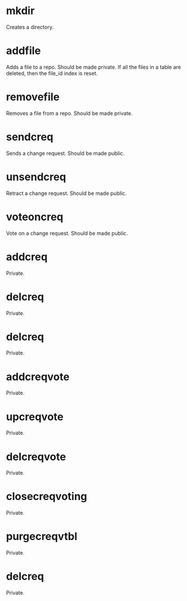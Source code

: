 <h1 class="contract">mkdir</h1>
Creates a directory.
<h1 class="contract">addfile</h1>
Adds a file to a repo. Should be made private.
If all the files in a table are deleted, then the file_id index is reset.
<h1 class="contract">removefile</h1>
Removes a file from a repo. Should be made private.
<h1 class="contract">sendcreq</h1>
Sends a change request. Should be made public.
<h1 class="contract">unsendcreq</h1>
Retract a change request. Should be made public.
<h1 class="contract">voteoncreq</h1>
Vote on a change request. Should be made public.
<h1 class="contract">addcreq</h1>
Private.
<h1 class="contract">delcreq</h1>
Private.
<h1 class="contract">delcreq</h1>
Private.
<h1 class="contract">addcreqvote</h1>
Private.
<h1 class="contract">upcreqvote</h1>
Private.
<h1 class="contract">delcreqvote</h1>
Private.
<h1 class="contract">closecreqvoting</h1>
Private.
<h1 class="contract">purgecreqvtbl</h1>
Private.
<h1 class="contract">delcreq</h1>
Private.
